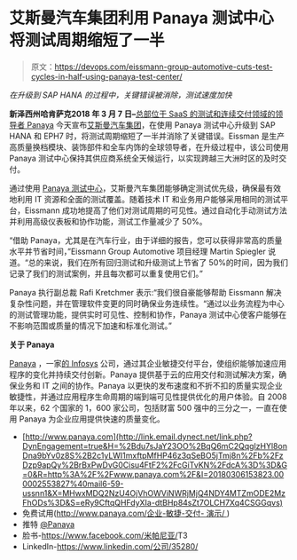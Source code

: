# 艾斯曼汽车集团利用 Panaya 测试中心将测试周期缩短了一半

> 原文：<https://devops.com/eissmann-group-automotive-cuts-test-cycles-in-half-using-panaya-test-center/>

*在升级到 SAP HANA 的过程中，关键错误被消除，测试速度加快*

**新泽西州哈肯萨克2018 年 3 月 7 日–**[总部位于 SaaS 的测试和连续交付领域的领导者 Panaya](http://link.email.dynect.net/link.php?DynEngagement=true&H=%2Bdu7sJaY23OO%2BqQ6mC2QqglzHYl8onDna9bYv0z8S%2B2c1yLWI1mxftpMfHP46z3qSeBO5jTmj8n%2Fb%2FzDzp9apQy%2BrBxPwDvG0Cisu4FtF2%2FcGiTvKN%2FdcA%3D%3D&G=0&R=http%3A%2F%2Fwww.panaya.com%2F&I=20180306153823.000002553827%40mail6-59-ussnn1&X=MHwxMDQ2NzU4OjVhOWViNWRjMjQ4NDY4MTZmODE2MzFhODs%3D&S=eRy9CftqQHFdyXIa-dtBHp84sZt7OLCH7Xq4CSGGqvs) 今天宣布[艾斯曼汽车集团](http://link.email.dynect.net/link.php?DynEngagement=true&H=%2Bdu7sJaY23OO%2BqQ6mC2QqglzHYl8onDna9bYv0z8S%2B2c1yLWI1mxftpMfHP46z3qSeBO5jTmj8n%2Fb%2FzDzp9apQy%2BrBxPwDvG0Cisu4FtF2%2FcGiTvKN%2FdcA%3D%3D&G=0&R=http%3A%2F%2Fwww.eissmann.com%2Fen%2Fhome-page.html&I=20180306153823.000002553827%40mail6-59-ussnn1&X=MHwxMDQ2NzU4OjVhOWViNWRjMjQ4NDY4MTZmODE2MzFhODs%3D&S=Zsyqk3s8bPah9B_1_7KonwHOvTbPNsWOyX6DQUzMLM4)，在使用 Panaya 测试中心升级到 SAP HANA 和 EPH7 时，将测试周期缩短了一半并消除了关键错误。Eissman 是生产高质量换档模块、装饰部件和全车内饰的全球领导者，在升级过程中，该公司使用 Panaya 测试中心保持其供应商系统全天候运行，以实现跨越三大洲时区的及时交付。

通过使用 [Panaya 测试中心](http://link.email.dynect.net/link.php?DynEngagement=true&H=%2Bdu7sJaY23OO%2BqQ6mC2QqglzHYl8onDna9bYv0z8S%2B2c1yLWI1mxftpMfHP46z3qSeBO5jTmj8n%2Fb%2FzDzp9apQy%2BrBxPwDvG0Cisu4FtF2%2FcGiTvKN%2FdcA%3D%3D&G=0&R=http%3A%2F%2Fwww.panaya.com%2Ftesting%2Fpanaya-test-center%2F&I=20180306153823.000002553827%40mail6-59-ussnn1&X=MHwxMDQ2NzU4OjVhOWViNWRjMjQ4NDY4MTZmODE2MzFhODs%3D&S=PlEm4rZIDoI2f7mDdeEg4ZBSmf5cQ7a7-J_LrlfoyDE)，艾斯曼汽车集团能够确定测试优先级，确保最有效地利用 IT 资源和全面的测试覆盖。随着技术 IT 和业务用户能够采用相同的测试平台，Eissmann 成功地提高了他们对测试周期的可见性。通过自动化手动测试方法并利用高级仪表板和协作功能，测试工作量减少了 50%。

“借助 Panaya，尤其是在汽车行业，由于详细的报告，您可以获得非常高的质量水平并节省时间，”Eissmann Group Automotive 项目经理 Martin Spiegler 说道。“总的来说，我们在所有回归测试和升级测试上节省了 50%的时间，因为我们记录了我们的测试案例，并且每次都可以重复使用它们。”

Panaya 执行副总裁 Rafi Kretchmer 表示:“我们很自豪能够帮助 Eissmann 解决复杂性问题，并在管理软件变更的同时确保业务连续性。“通过以业务流程为中心的测试管理功能，提供实时可见性、控制和协作，Panaya 测试中心使客户能够在不影响范围或质量的情况下加速和标准化测试。”

**关于 Panaya**

[Panaya](http://link.email.dynect.net/link.php?DynEngagement=true&H=%2Bdu7sJaY23OO%2BqQ6mC2QqglzHYl8onDna9bYv0z8S%2B2c1yLWI1mxftpMfHP46z3qSeBO5jTmj8n%2Fb%2FzDzp9apQy%2BrBxPwDvG0Cisu4FtF2%2FcGiTvKN%2FdcA%3D%3D&G=0&R=http%3A%2F%2Fwww.panaya.com%2F&I=20180306153823.000002553827%40mail6-59-ussnn1&X=MHwxMDQ2NzU4OjVhOWViNWRjMjQ4NDY4MTZmODE2MzFhODs%3D&S=eRy9CftqQHFdyXIa-dtBHp84sZt7OLCH7Xq4CSGGqvs) ，一家[的 Infosys](http://link.email.dynect.net/link.php?DynEngagement=true&H=%2Bdu7sJaY23OO%2BqQ6mC2QqglzHYl8onDna9bYv0z8S%2B2c1yLWI1mxftpMfHP46z3qSeBO5jTmj8n%2Fb%2FzDzp9apQy%2BrBxPwDvG0Cisu4FtF2%2FcGiTvKN%2FdcA%3D%3D&G=0&R=https%3A%2F%2Fwww.infosys.com%2F&I=20180306153823.000002553827%40mail6-59-ussnn1&X=MHwxMDQ2NzU4OjVhOWViNWRjMjQ4NDY4MTZmODE2MzFhODs%3D&S=JgAflUMQpBZRj7r8OW2EnGznHR0qbSF4nwgSr37S1fo) 公司，通过其企业敏捷交付平台，使组织能够加速应用程序的变化并持续交付创新。Panaya 提供基于云的应用交付和测试解决方案，确保业务和 IT 之间的协作。Panaya 以更快的发布速度和不折不扣的质量实现企业敏捷性，并通过应用程序生命周期的端到端可见性提供优化的用户体验。自 2008 年以来，62 个国家的 1，600 家公司，包括财富 500 强中的三分之一，一直在使用 Panaya 为企业应用提供快速的质量变化。

*   [http://www.panaya.com](http://link.email.dynect.net/link.php?DynEngagement=true&H=%2Bdu7sJaY23OO%2BqQ6mC2QqglzHYl8onDna9bYv0z8S%2B2c1yLWI1mxftpMfHP46z3qSeBO5jTmj8n%2Fb%2FzDzp9apQy%2BrBxPwDvG0Cisu4FtF2%2FcGiTvKN%2FdcA%3D%3D&G=0&R=http%3A%2F%2Fwww.panaya.com%2F&I=20180306153823.000002553827%40mail6-59-ussnn1&X=MHwxMDQ2NzU4OjVhOWViNWRjMjQ4NDY4MTZmODE2MzFhODs%3D&S=eRy9CftqQHFdyXIa-dtBHp84sZt7OLCH7Xq4CSGGqvs)
*   免费试用([http://www.panaya.com/<wbr>企业-敏捷-交付- <wbr>演示/ ](http://link.email.dynect.net/link.php?DynEngagement=true&H=%2Bdu7sJaY23OO%2BqQ6mC2QqglzHYl8onDna9bYv0z8S%2B2c1yLWI1mxftpMfHP46z3qSeBO5jTmj8n%2Fb%2FzDzp9apQy%2BrBxPwDvG0Cisu4FtF2%2FcGiTvKN%2FdcA%3D%3D&G=0&R=http%3A%2F%2Fwww.panaya.com%2Fenterprise-agile-delivery-demo%2F&I=20180306153823.000002553827%40mail6-59-ussnn1&X=MHwxMDQ2NzU4OjVhOWViNWRjMjQ4NDY4MTZmODE2MzFhODs%3D&S=tihZYdE8aAzI5OxgKjyiU7ONTQ41vCuAXUy60CEICE8) ) 
*   推特 [@Panaya](http://link.email.dynect.net/link.php?DynEngagement=true&H=%2Bdu7sJaY23OO%2BqQ6mC2QqglzHYl8onDna9bYv0z8S%2B2c1yLWI1mxftpMfHP46z3qSeBO5jTmj8n%2Fb%2FzDzp9apQy%2BrBxPwDvG0Cisu4FtF2%2FcGiTvKN%2FdcA%3D%3D&G=0&R=https%3A%2F%2Ftwitter.com%2Fpanaya%3Fref_src%3Dtwsrc%255Egoogle%257Ctwcamp%255Eserp%257Ctwgr%255Eauthor&I=20180306153823.000002553827%40mail6-59-ussnn1&X=MHwxMDQ2NzU4OjVhOWViNWRjMjQ4NDY4MTZmODE2MzFhODs%3D&S=fkN7mCNFSmlrbOF6O_G9SrfezNNyigT9My2OF01bU9s)
*   脸书-[https://www.facebook.com/<wbr>米帕尼亚/](http://link.email.dynect.net/link.php?DynEngagement=true&H=%2Bdu7sJaY23OO%2BqQ6mC2QqglzHYl8onDna9bYv0z8S%2B2c1yLWI1mxftpMfHP46z3qSeBO5jTmj8n%2Fb%2FzDzp9apQy%2BrBxPwDvG0Cisu4FtF2%2FcGiTvKN%2FdcA%3D%3D&G=0&R=https%3A%2F%2Fwww.facebook.com%2Fmypanaya%2F&I=20180306153823.000002553827%40mail6-59-ussnn1&X=MHwxMDQ2NzU4OjVhOWViNWRjMjQ4NDY4MTZmODE2MzFhODs%3D&S=hvyrJimssoh5WVaWSlO0rwB1RWPB2eWHvcdDxJuNAxI)T3
*   LinkedIn-[https://www.linkedin.com/<wbr>公司/35280/](http://link.email.dynect.net/link.php?DynEngagement=true&H=%2Bdu7sJaY23OO%2BqQ6mC2QqglzHYl8onDna9bYv0z8S%2B2c1yLWI1mxftpMfHP46z3qSeBO5jTmj8n%2Fb%2FzDzp9apQy%2BrBxPwDvG0Cisu4FtF2%2FcGiTvKN%2FdcA%3D%3D&G=0&R=https%3A%2F%2Fwww.linkedin.com%2Fcompany%2F35280%2F&I=20180306153823.000002553827%40mail6-59-ussnn1&X=MHwxMDQ2NzU4OjVhOWViNWRjMjQ4NDY4MTZmODE2MzFhODs%3D&S=V3QZ9aezQtvr44ik1EvPkdoL-MktQWJCCPzRF0Q9pAg)